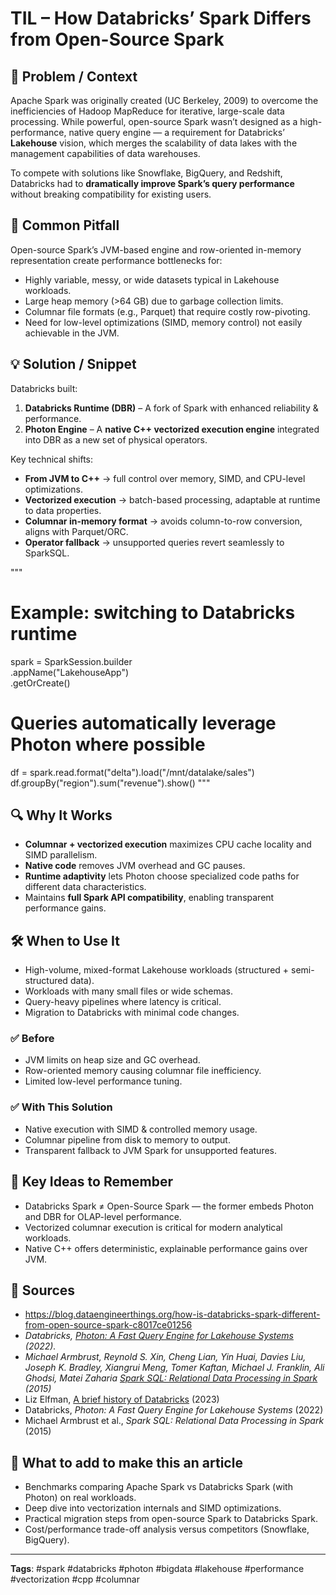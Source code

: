 
# TIL – How Databricks’ Spark Differs from Open-Source Spark

## 🎯 Problem / Context  
Apache Spark was originally created (UC Berkeley, 2009) to overcome the inefficiencies of Hadoop MapReduce for iterative, large-scale data processing. While powerful, open-source Spark wasn’t designed as a high-performance, native query engine — a requirement for Databricks’ **Lakehouse** vision, which merges the scalability of data lakes with the management capabilities of data warehouses.  

To compete with solutions like Snowflake, BigQuery, and Redshift, Databricks had to **dramatically improve Spark’s query performance** without breaking compatibility for existing users.

## 🐛 Common Pitfall  
Open-source Spark’s JVM-based engine and row-oriented in-memory representation create performance bottlenecks for:
- Highly variable, messy, or wide datasets typical in Lakehouse workloads.
- Large heap memory (>64 GB) due to garbage collection limits.
- Columnar file formats (e.g., Parquet) that require costly row-pivoting.
- Need for low-level optimizations (SIMD, memory control) not easily achievable in the JVM.

## 💡 Solution / Snippet  

Databricks built:
1. **Databricks Runtime (DBR)** – A fork of Spark with enhanced reliability & performance.
2. **Photon Engine** – A **native C++ vectorized execution engine** integrated into DBR as a new set of physical operators.

Key technical shifts:
- **From JVM to C++** → full control over memory, SIMD, and CPU-level optimizations.
- **Vectorized execution** → batch-based processing, adaptable at runtime to data properties.
- **Columnar in-memory format** → avoids column-to-row conversion, aligns with Parquet/ORC.
- **Operator fallback** → unsupported queries revert seamlessly to SparkSQL.

"""
# Example: switching to Databricks runtime
spark = SparkSession.builder \
    .appName("LakehouseApp") \
    .getOrCreate()

# Queries automatically leverage Photon where possible
df = spark.read.format("delta").load("/mnt/datalake/sales")
df.groupBy("region").sum("revenue").show()
"""

## 🔍 Why It Works  
- **Columnar + vectorized execution** maximizes CPU cache locality and SIMD parallelism.
- **Native code** removes JVM overhead and GC pauses.
- **Runtime adaptivity** lets Photon choose specialized code paths for different data characteristics.
- Maintains **full Spark API compatibility**, enabling transparent performance gains.

## 🛠️ When to Use It  
- High-volume, mixed-format Lakehouse workloads (structured + semi-structured data).
- Workloads with many small files or wide schemas.
- Query-heavy pipelines where latency is critical.
- Migration to Databricks with minimal code changes.

### ✅ Before  
- JVM limits on heap size and GC overhead.  
- Row-oriented memory causing columnar file inefficiency.  
- Limited low-level performance tuning.  

### ✅ With This Solution  
- Native execution with SIMD & controlled memory usage.  
- Columnar pipeline from disk to memory to output.  
- Transparent fallback to JVM Spark for unsupported features.  

## 🧠 Key Ideas to Remember  
- Databricks Spark ≠ Open-Source Spark — the former embeds Photon and DBR for OLAP-level performance.  
- Vectorized columnar execution is critical for modern analytical workloads.  
- Native C++ offers deterministic, explainable performance gains over JVM.  

## 📝 Sources  
- https://blog.dataengineerthings.org/how-is-databricks-spark-different-from-open-source-spark-c8017ce01256
- _Databricks,_ [_Photon: A Fast Query Engine for Lakehouse Systems_](https://people.eecs.berkeley.edu/~matei/papers/2022/sigmod_photon.pdf) _(2022)._
- _Michael Armbrust, Reynold S. Xin, Cheng Lian, Yin Huai, Davies Liu, Joseph K. Bradley, Xiangrui Meng, Tomer Kaftan, Michael J. Franklin, Ali Ghodsi, Matei Zaharia_ [_Spark SQL: Relational Data Processing in Spark_](https://people.csail.mit.edu/matei/papers/2015/sigmod_spark_sql.pdf) _(2015)_
- Liz Elfman, [A brief history of Databricks](https://www.bigeye.com/blog/a-brief-history-of-databricks) (2023)
- Databricks, *Photon: A Fast Query Engine for Lakehouse Systems* (2022)  
- Michael Armbrust et al., *Spark SQL: Relational Data Processing in Spark* (2015)  

## 📝 What to add to make this an article  
- Benchmarks comparing Apache Spark vs Databricks Spark (with Photon) on real workloads.  
- Deep dive into vectorization internals and SIMD optimizations.  
- Practical migration steps from open-source Spark to Databricks Spark.  
- Cost/performance trade-off analysis versus competitors (Snowflake, BigQuery).  

---

**Tags**: #spark #databricks #photon #bigdata #lakehouse #performance #vectorization #cpp #columnar
